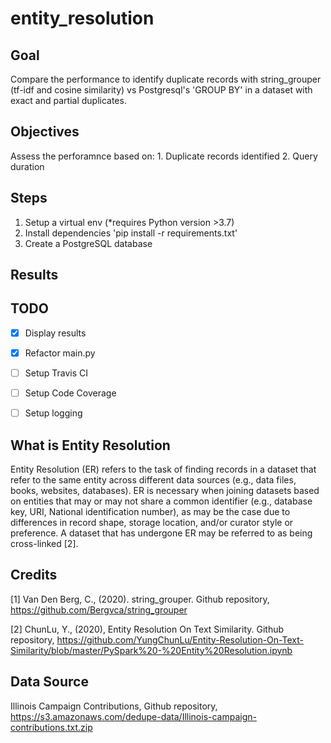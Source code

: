 # entity_resolution


## Goal
Compare the performance to identify duplicate records with string_grouper (tf-idf and cosine similarity) 
vs Postgresql's 'GROUP BY' in a dataset with exact and partial duplicates. 


## Objectives
Assess the perforamnce based on:
    1. Duplicate records identified 
    2. Query duration
 

## Steps
1. Setup a virtual env (*requires Python version >3.7)  
2. Install dependencies 'pip install -r requirements.txt' 
3. Create a PostgreSQL database


## Results


## TODO
- [x] Display results
- [x] Refactor main.py
- [ ] Setup Travis CI 
- [ ] Setup Code Coverage 
- [ ] Setup logging


## What is Entity Resolution
Entity Resolution (ER) refers to the task of finding records in a dataset that refer to the same entity across different data sources (e.g., data files, books, websites, databases). ER is necessary when joining datasets based on entities that may or may not share a common identifier (e.g., database key, URI, National identification number), as may be the case due to differences in record shape, storage location, and/or curator style or preference. A dataset that has undergone ER may be referred to as being cross-linked [2].

## Credits
[1] Van Den Berg, C., (2020). string_grouper. Github repository, https://github.com/Bergvca/string_grouper

[2] ChunLu, Y., (2020), Entity Resolution On Text Similarity. Github repository, https://github.com/YungChunLu/Entity-Resolution-On-Text-Similarity/blob/master/PySpark%20-%20Entity%20Resolution.ipynb

## Data Source
Illinois Campaign Contributions, Github repository, https://s3.amazonaws.com/dedupe-data/Illinois-campaign-contributions.txt.zip

